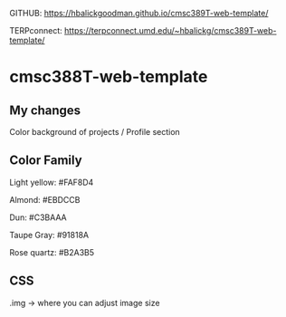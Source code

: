 GITHUB: https://hbalickgoodman.github.io/cmsc389T-web-template/

TERPconnect: https://terpconnect.umd.edu/~hbalickg/cmsc389T-web-template/



# cmsc388T-web-template

## My changes
Color background of projects / Profile section

## Color Family
Light yellow: #FAF8D4

Almond: #EBDCCB

Dun: #C3BAAA

Taupe Gray: #91818A

Rose quartz: #B2A3B5

## CSS
.img -> where you can adjust image size
